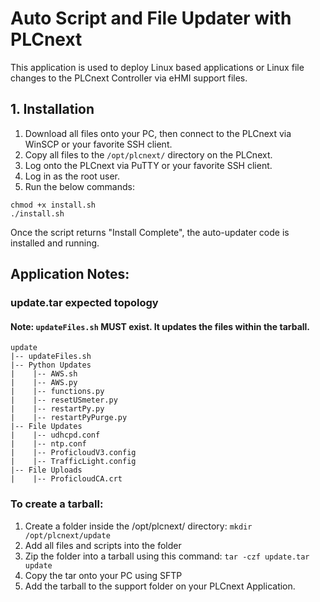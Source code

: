 # Auto Script and File Updater with PLCnext #
This application is used to deploy Linux based applications or Linux file changes to the PLCnext Controller via eHMI support files.
## 1. Installation
1. Download all files onto your PC, then connect to the PLCnext via WinSCP or your favorite SSH client.
2. Copy all files to the `````/opt/plcnext/````` directory on the PLCnext.
3. Log onto the PLCnext via PuTTY or your favorite SSH client.
4. Log in as the root user.
5. Run the below commands:
```
chmod +x install.sh
./install.sh
```

Once the script returns "Install Complete", the auto-updater code is installed and running. 


## Application Notes:

### update.tar expected topology
#### Note: ```updateFiles.sh``` MUST exist. It updates the files within the tarball.

```
update
|-- updateFiles.sh
|-- Python Updates
|    |-- AWS.sh
|    |-- AWS.py
|    |-- functions.py
|    |-- resetUSmeter.py
|    |-- restartPy.py
|    |-- restartPyPurge.py
|-- File Updates
|    |-- udhcpd.conf
|    |-- ntp.conf
|    |-- ProficloudV3.config
|    |-- TrafficLight.config
|-- File Uploads
|    |-- ProficloudCA.crt

```
### To create a tarball:
1. Create a folder inside the /opt/plcnext/ directory: ```mkdir /opt/plcnext/update```
2. Add all files and scripts into the folder
3. Zip the folder into a tarball using this command: ```tar -czf update.tar update```
4. Copy the tar onto your PC using SFTP
5. Add the tarball to the support folder on your PLCnext Application.